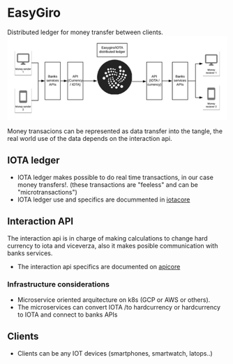 # EasyGiro

Distributed ledger for money transfer between clients. 
<img src="./EasyGiro.png">


Money transacions can be represented as data transfer into the tangle,
the real world use of the data depends on the interaction api. 

## IOTA ledger

* IOTA ledger makes possible to do real time transactions, 
in our case money transfers!. (these transactions are "feeless" and can be "microtransactions") 
* IOTA ledger use and specifics are docummented in [iotacore](/iotacore/README.md)

## Interaction API

The interaction api is in charge of making calculations to change hard currency to 
iota and viceverza, also it makes posible communication with banks services.  

* The interaction api specifics are documented on  [apicore](/apicore/README.md)

### Infrastructure considerations 

* Microservice oriented arquitecture on k8s (GCP or AWS or others).
* The microservices can convert IOTA /to hardcurrency or hardcurrency to IOTA 
and connect to banks APIs


## Clients
* Clients can be any IOT devices (smartphones, smartwatch, latops..)  

